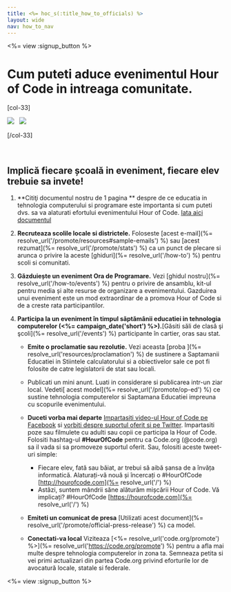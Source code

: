 ```yaml
---
title: <%= hoc_s(:title_how_to_officials) %>
layout: wide
nav: how_to_nav
---
```

<%= view :signup_button %>

# Cum puteti aduce evenimentul Hour of Code in intreaga comunitate.

[col-33]

![](/images/fit-275/highlight-obama.png)&nbsp;&nbsp;&nbsp;![](/images/fit-246/dan.jpg)

[/col-33]

<p style="clear:both">&nbsp;</p>

## Implică fiecare școală in eveniment, fiecare elev trebuie sa invete!

1. **Citiţi documentul nostru de 1 pagina ** despre de ce educatia in tehnologia computerului si programare este importanta si cum puteti dvs. sa va alaturati efortului evenimentului Hour of Code. [Iata aici documentul](/files/hoc-one-pager-public-officials-2016.pdf)

2. **Recruteaza scolile locale si districtele.** Foloseste [acest e-mail](%= resolve_url('/promote/resources#sample-emails') %) sau [acest rezumat](%= resolve_url('/promote/stats') %) ca un punct de plecare si arunca o privire la aceste [ghiduri](%= resolve_url('/how-to') %) pentru scoli si comunitati.

3. **Găzduiește un eveniment Ora de Programare.** Vezi [ghidul nostru](%= resolve_url('/how-to/events') %) pentru o privire de ansamblu, kit-ul pentru media și alte resurse de organizare a evenimentului. Gazduirea unui eveniment este un mod extraordinar de a promova Hour of Code si de a creste rata participantilor.

4. **Participa la un eveniment în timpul săptămânii educatiei in tehnologia computerelor (<%= campaign_date('short') %>).**[Găsiti săli de clasă şi şcoli](%= resolve_url('/events') %) participante în cartier, oras sau stat.</p></li> 
    
    - **Emite o proclamatie sau rezolutie.** Vezi aceasta [proba ](%= resolve_url('resources/proclamation') %) de sustinere a Saptamanii Educatiei in Stiintele calculatorului si a obiectivelor sale ce pot fi folosite de catre legislatorii de stat sau locali.
    
    - Publicati un mini anunt. Luati in considerare si publicarea intr-un ziar local. Vedeti[ acest model](%= resolve_url('/promote/op-ed') %) ce sustine tehnologia computerelor si Saptamana Educatiei impreuna cu scopurile evenimentului.
    
    - **Duceti vorba mai departe** [Impartasiti video-ul Hour of Code pe Facebook](https://www.facebook.com/sharer/sharer.php?u=http%3A%2F%2Fhourofcode.com%2Fus) si [vorbiti despre suportul oferit si pe Twitter](https://twitter.com/intent/tweet?url=http%3A%2F%2Fhourofcode.com&text=I%27m%20participating%20in%20this%20year%27s%20%23HourOfCode%2C%20are%20you%3F%20%40codeorg&original_referer=https%3A%2F%2Fwww.google.com%2Furl%3Fq%3Dhttps%253A%252F%252Ftwitter.com%252Fshare%253Fhashtags%253D%2526amp%253Brelated%253Dcodeorg%2526amp%253Btext%253DI%252527m%252Bparticipating%252Bin%252Bthis%252Byear%252527s%252B%252523HourOfCode%25252C%252Bare%252Byou%25253F%252B%252540codeorg%2526amp%253Burl%253Dhttp%25253A%25252F%25252Fhourofcode.com%26sa%3DD%26sntz%3D1%26usg%3DAFQjCNE1GLTUbKZfMlEh9Aj5w0iswz6PYQ&related=codeorg&hashtags=). Impartasiti poze sau filmulete cu adulti sau copii ce participa la Hour of Code. Folositi hashtag-ul **#HourOfCode** pentru ca Code.org (@code.org) sa il vada si sa promoveze suportul oferit. Sau, folositi aceste tweet-uri simple:
        
        - Fiecare elev, fată sau băiat, ar trebui să aibă șansa de a învăța informatică. Alaturați-vă nouă și încercați o #HourOfCode [http://hourofcode.com](%= resolve_url('/') %)
        - Astăzi, suntem mândrii săne alăturăm mișcării Hour of Code. Vă implicați? #HourOfCode [https://hourofcode.com](%= resolve_url('/') %)   
              
            
    
    - **Emiteti un comunicat de presa** [Utilizati acest document](%= resolve_url('/promote/official-press-release') %) ca model.
    
    - **Conectati-va local** Viziteaza [<%= resolve_url('code.org/promote') %>](%= resolve_url('https://code.org/promote') %) pentru a afla mai multe despre tehnologia computerelor in zona ta. Semneaza petita si vei primi actualizari din partea Code.org privind eforturile lor de avocatură locale, statale si federale.</ol> 
    
    <%= view :signup_button %>